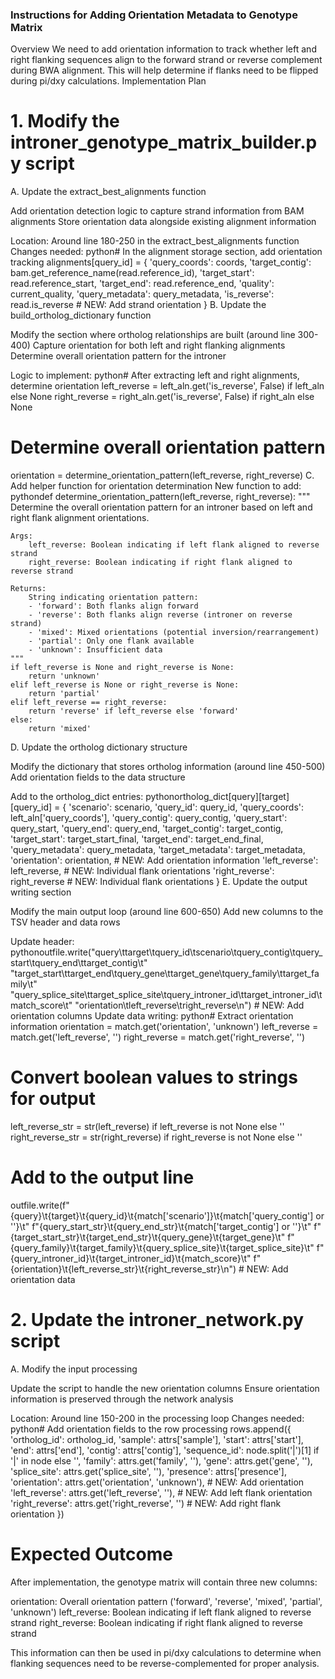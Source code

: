 ### Instructions for Adding Orientation Metadata to Genotype Matrix
Overview
We need to add orientation information to track whether left and right flanking sequences align to the forward strand or reverse complement during BWA alignment. This will help determine if flanks need to be flipped during pi/dxy calculations.
Implementation Plan
# 1. Modify the introner_genotype_matrix_builder.py script
A. Update the extract_best_alignments function

Add orientation detection logic to capture strand information from BAM alignments
Store orientation data alongside existing alignment information

Location: Around line 180-250 in the extract_best_alignments function
Changes needed:
python# In the alignment storage section, add orientation tracking
alignments[query_id] = {
    'query_coords': coords,
    'target_contig': bam.get_reference_name(read.reference_id),
    'target_start': read.reference_start,
    'target_end': read.reference_end,
    'quality': current_quality,
    'query_metadata': query_metadata,
    'is_reverse': read.is_reverse  # NEW: Add strand orientation
}
B. Update the build_ortholog_dictionary function

Modify the section where ortholog relationships are built (around line 300-400)
Capture orientation for both left and right flanking alignments
Determine overall orientation pattern for the introner

Logic to implement:
python# After extracting left and right alignments, determine orientation
left_reverse = left_aln.get('is_reverse', False) if left_aln else None
right_reverse = right_aln.get('is_reverse', False) if right_aln else None

# Determine overall orientation pattern
orientation = determine_orientation_pattern(left_reverse, right_reverse)
C. Add helper function for orientation determination
New function to add:
pythondef determine_orientation_pattern(left_reverse, right_reverse):
    """
    Determine the overall orientation pattern for an introner based on 
    left and right flank alignment orientations.
    
    Args:
        left_reverse: Boolean indicating if left flank aligned to reverse strand
        right_reverse: Boolean indicating if right flank aligned to reverse strand
    
    Returns:
        String indicating orientation pattern:
        - 'forward': Both flanks align forward
        - 'reverse': Both flanks align reverse (introner on reverse strand)
        - 'mixed': Mixed orientations (potential inversion/rearrangement)
        - 'partial': Only one flank available
        - 'unknown': Insufficient data
    """
    if left_reverse is None and right_reverse is None:
        return 'unknown'
    elif left_reverse is None or right_reverse is None:
        return 'partial'
    elif left_reverse == right_reverse:
        return 'reverse' if left_reverse else 'forward'
    else:
        return 'mixed'
D. Update the ortholog dictionary structure

Modify the dictionary that stores ortholog information (around line 450-500)
Add orientation fields to the data structure

Add to the ortholog_dict entries:
pythonortholog_dict[query][target][query_id] = {
    'scenario': scenario,
    'query_id': query_id,
    'query_coords': left_aln['query_coords'],
    'query_contig': query_contig,
    'query_start': query_start,
    'query_end': query_end,
    'target_contig': target_contig,
    'target_start': target_start_final,
    'target_end': target_end_final,
    'query_metadata': query_metadata,
    'target_metadata': target_metadata,
    'orientation': orientation,  # NEW: Add orientation information
    'left_reverse': left_reverse,  # NEW: Individual flank orientations
    'right_reverse': right_reverse  # NEW: Individual flank orientations
}
E. Update the output writing section

Modify the main output loop (around line 600-650)
Add new columns to the TSV header and data rows

Update header:
pythonoutfile.write("query\ttarget\tquery_id\tscenario\tquery_contig\tquery_start\tquery_end\ttarget_contig\t"
              "target_start\ttarget_end\tquery_gene\ttarget_gene\tquery_family\ttarget_family\t"
              "query_splice_site\ttarget_splice_site\tquery_introner_id\ttarget_introner_id\tmatch_score\t"
              "orientation\tleft_reverse\tright_reverse\n")  # NEW: Add orientation columns
Update data writing:
python# Extract orientation information
orientation = match.get('orientation', 'unknown')
left_reverse = match.get('left_reverse', '')
right_reverse = match.get('right_reverse', '')

# Convert boolean values to strings for output
left_reverse_str = str(left_reverse) if left_reverse is not None else ''
right_reverse_str = str(right_reverse) if right_reverse is not None else ''

# Add to the output line
outfile.write(f"{query}\t{target}\t{query_id}\t{match['scenario']}\t{match['query_contig'] or ''}\t"
              f"{query_start_str}\t{query_end_str}\t{match['target_contig'] or ''}\t"
              f"{target_start_str}\t{target_end_str}\t{query_gene}\t{target_gene}\t"
              f"{query_family}\t{target_family}\t{query_splice_site}\t{target_splice_site}\t"
              f"{query_introner_id}\t{target_introner_id}\t{match_score}\t"
              f"{orientation}\t{left_reverse_str}\t{right_reverse_str}\n")  # NEW: Add orientation data
# 2. Update the introner_network.py script
A. Modify the input processing

Update the script to handle the new orientation columns
Ensure orientation information is preserved through the network analysis

Location: Around line 150-200 in the processing loop
Changes needed:
python# Add orientation fields to the row processing
rows.append({
    'ortholog_id': ortholog_id,
    'sample': attrs['sample'],
    'start': attrs['start'],
    'end': attrs['end'],
    'contig': attrs['contig'],
    'sequence_id': node.split('|')[1] if '|' in node else '',
    'family': attrs.get('family', ''),
    'gene': attrs.get('gene', ''),
    'splice_site': attrs.get('splice_site', ''),
    'presence': attrs['presence'],
    'orientation': attrs.get('orientation', 'unknown'),  # NEW: Add orientation
    'left_reverse': attrs.get('left_reverse', ''),  # NEW: Add left flank orientation
    'right_reverse': attrs.get('right_reverse', '')  # NEW: Add right flank orientation
})

# Expected Outcome
After implementation, the genotype matrix will contain three new columns:

orientation: Overall orientation pattern ('forward', 'reverse', 'mixed', 'partial', 'unknown')
left_reverse: Boolean indicating if left flank aligned to reverse strand
right_reverse: Boolean indicating if right flank aligned to reverse strand

This information can then be used in pi/dxy calculations to determine when flanking sequences need to be reverse-complemented for proper analysis.